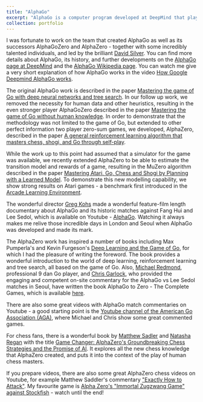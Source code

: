 ```yaml
---
title: "AlphaGo"
excerpt: "AlphaGo is a computer program developed at DeepMind that plays the board game Go, and was the first computer program to beat a professional Go player - a decade before expected.<br/><img src='/images/AlphaGo-Search-Tree.jpg'>"
collection: portfolio
---
```

I was fortunate to work on the team that created AlphaGo as well as its successors AlphaGoZero and AlphaZero - together with some incredibly talented individuals, and led by the brilliant [David Silver](https://www.davidsilver.uk/).
You can find more details about AlphaGo, its history, and further developments on the [AlphaGo page at DeepMind](https://deepmind.com/research/case-studies/alphago-the-story-so-far) and the [AlphaGo Wikipedia page](https://en.wikipedia.org/wiki/AlphaGo). You can watch me give a very short explanation of how AlphaGo works in the video [How Google Deepmind AlphaGo works](https://www.youtube.com/watch?v=gyBvXDLYFfg).

The original AlphaGo work is described in the paper [Mastering the game of Go with deep neural networks and tree search](publication/2016-01-27-Mastering-the-game-of-Go-with-deep-neural-networks-and-tree-search). In our follow up work, we removed the necessity for human data and other heuristics, resulting in the even stronger player AlphaGoZero described in the paper [Mastering the game of Go without human knowledge](https://thoregraepel.github.io/publication/2017-10-19-Mastering-the-game-of-Go-without-human-knowledge). In order to demonstrate that the methodology was not limited to the game of Go, but extended to other perfect information two player zero-sum games, we developed, AlphaZero, described in the paper [A general reinforcement learning algorithm that masters chess, shogi, and Go through self-play](https://thoregraepel.github.io/publication/2018-12-07-A-general-reinforcement-learning-algorithm-that-masters-chess-shogi-and-Go-through-self-play).

While the work up to this point had assumed that a simulator for the game was available, we recently extended AlphaZero to be able to estimate the transition model and rewards of a game, resulting in the MuZero algorithm described in the paper [Mastering Atari, Go, Chess and Shogi by Planning with a Learned Model](https://arxiv.org/abs/1911.08265). To demonstrate this new modelling capability, we show strong results on Atari games - a benchmark first introduced in the [Arcade Learning Environment](https://arxiv.org/abs/1207.4708).

The wonderful director [Greg Kohs](https://www.reelasdirt.com/gregkohs) made a wonderful feature-film length documentary about AlphaGo and its historic matches against Fang Hui and Lee Sedol, which is available on Youtube - [AlphaGo](https://www.youtube.com/watch?v=WXuK6gekU1Y). Watching it always makes me relive those incredible days in London and Seoul when AlphaGo was developed and made its mark.

The AlphaZero work has inspired a number of books including Max Pumperla's and Kevin Furgeson's [Deep Learning and the Game of Go](https://livebook.manning.com/book/deep-learning-and-the-game-of-go/about-this-book/), for which I had the pleasure of writing the foreword. The book provides a wonderful introduction to the world of deep learning, reinforcement learning and tree search, all based on the game of Go. Also, [Michael Redmond](https://en.wikipedia.org/wiki/Michael_Redmond_(Go_player)), professional 9 dan Go player, and [Chris Garlock](https://www.laborheritage.org/chris-garlocks-biography/), who provided the engaging and competent on-site commentary for the AlphaGo vs Lee Sedol matches in Seoul, have written the book AlphaGo to Zero - The Complete Games, which is available [here](https://gobooks.com/).

There are also some great videos with AlphaGo match commentaries on Youtube - a good starting point is the [Youtube channel of the American Go Association (AGA)](https://www.youtube.com/channel/UCR3qjXCiYEokW7bW3HkFzfg), where Michael and Chris show some great commented games.

For chess fans, there is a wonderful book by [Matthew Sadler](https://en.wikipedia.org/wiki/Matthew_Sadler) and [Natasha Regan](https://www.amazon.co.uk/Natasha-Regan/e/B0034P7H7C) with the title [Game Changer: AlphaZero's Groundbreaking Chess Strategies and the Promise of AI](https://books.google.co.uk/books?id=KhhivwEACAAJ&dq=game+changer&hl=en&sa=X&ved=2ahUKEwiG9tmfipHrAhW0SEEAHXSBB0MQ6AEwCXoECAcQAg). It explores all the new chess knowledge that AlphaZero created, and puts it into the context of the play of human chess masters.

If you prepare videos, there are also some great AlphaZero chess videos on Youtube, for example Matthew Saddler's commentary ["Exactly How to Attack"](https://www.youtube.com/watch?v=bo5plUo86BU). My favourite game is [Alpha Zero's "Immortal Zugzwang Game" against Stockfish](https://www.youtube.com/watch?v=lFXJWPhDsSY&t=702s) - watch until the end!

